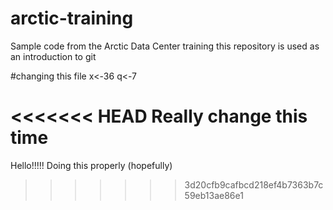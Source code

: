 # arctic-training
Sample code from the Arctic Data Center training
this repository is used as an introduction to git


#changing this file
x<-36
q<-7

<<<<<<< HEAD
Really change this time
=======
Hello!!!!! Doing this properly (hopefully)
>>>>>>> 3d20cfb9cafbcd218ef4b7363b7c59eb13ae86e1
